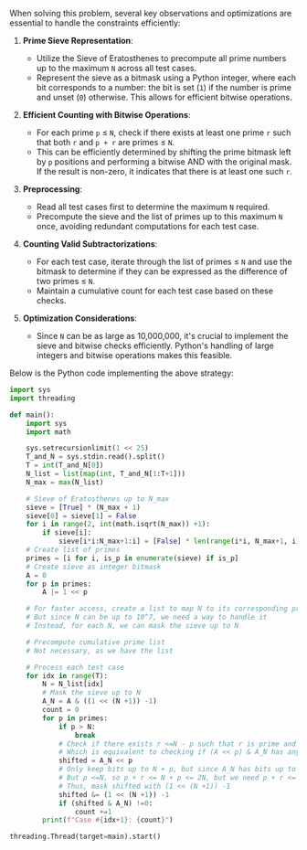 When solving this problem, several key observations and optimizations are essential to handle the constraints efficiently:

1. **Prime Sieve Representation**:
   - Utilize the Sieve of Eratosthenes to precompute all prime numbers up to the maximum `N` across all test cases. 
   - Represent the sieve as a bitmask using a Python integer, where each bit corresponds to a number: the bit is set (`1`) if the number is prime and unset (`0`) otherwise. This allows for efficient bitwise operations.

2. **Efficient Counting with Bitwise Operations**:
   - For each prime `p` ≤ `N`, check if there exists at least one prime `r` such that both `r` and `p + r` are primes ≤ `N`.
   - This can be efficiently determined by shifting the prime bitmask left by `p` positions and performing a bitwise AND with the original mask. If the result is non-zero, it indicates that there is at least one such `r`.

3. **Preprocessing**:
   - Read all test cases first to determine the maximum `N` required.
   - Precompute the sieve and the list of primes up to this maximum `N` once, avoiding redundant computations for each test case.

4. **Counting Valid Subtractorizations**:
   - For each test case, iterate through the list of primes ≤ `N` and use the bitmask to determine if they can be expressed as the difference of two primes ≤ `N`.
   - Maintain a cumulative count for each test case based on these checks.

5. **Optimization Considerations**:
   - Since `N` can be as large as 10,000,000, it's crucial to implement the sieve and bitwise checks efficiently. Python's handling of large integers and bitwise operations makes this feasible.

Below is the Python code implementing the above strategy:

```python
import sys
import threading

def main():
    import sys
    import math

    sys.setrecursionlimit(1 << 25)
    T_and_N = sys.stdin.read().split()
    T = int(T_and_N[0])
    N_list = list(map(int, T_and_N[1:T+1]))
    N_max = max(N_list)

    # Sieve of Eratosthenes up to N_max
    sieve = [True] * (N_max + 1)
    sieve[0] = sieve[1] = False
    for i in range(2, int(math.isqrt(N_max)) +1):
        if sieve[i]:
            sieve[i*i:N_max+1:i] = [False] * len(range(i*i, N_max+1, i))
    # Create list of primes
    primes = [i for i, is_p in enumerate(sieve) if is_p]
    # Create sieve as integer bitmask
    A = 0
    for p in primes:
        A |= 1 << p

    # For faster access, create a list to map N to its corresponding prime set
    # But since N can be up to 10^7, we need a way to handle it
    # Instead, for each N, we can mask the sieve up to N

    # Precompute cumulative prime list
    # Not necessary, as we have the list

    # Process each test case
    for idx in range(T):
        N = N_list[idx]
        # Mask the sieve up to N
        A_N = A & ((1 << (N +1)) -1)
        count = 0
        for p in primes:
            if p > N:
                break
            # Check if there exists r <=N - p such that r is prime and p + r is prime
            # Which is equivalent to checking if (A << p) & A_N has any bit set
            shifted = A_N << p
            # Only keep bits up to N + p, but since A_N has bits up to N, shifted has bits up to 2N
            # But p <=N, so p + r <= N + p <= 2N, but we need p + r <= N, so r <=N - p
            # Thus, mask shifted with (1 << (N +1)) -1
            shifted &= (1 << (N +1)) -1
            if (shifted & A_N) !=0:
                count +=1
        print(f"Case #{idx+1}: {count}")

threading.Thread(target=main).start()
```